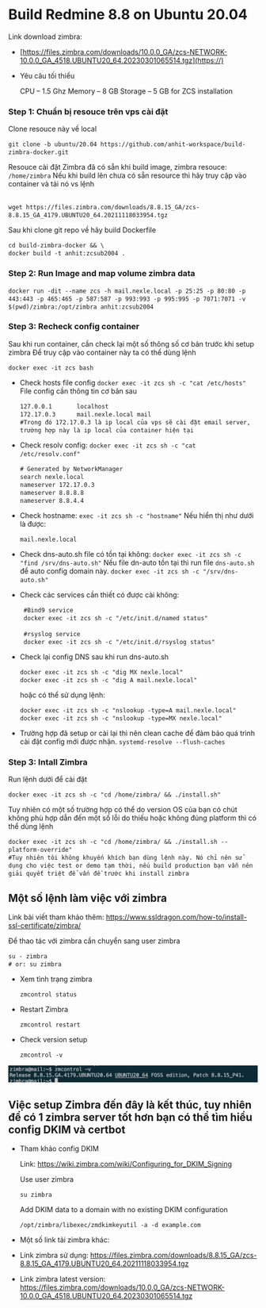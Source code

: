# Build Redmine 8.8 on Ubuntu 20.04

Link download zimbra:

- [https://files.zimbra.com/downloads/10.0.0_GA/zcs-NETWORK-10.0.0_GA_4518.UBUNTU20_64.20230301065514.tgz](https://)

- Yêu câu tối thiểu

    CPU – 1.5 Ghz
    Memory – 8 GB
    Storage – 5 GB for ZCS installation
### Step 1: Chuẩn bị resouce trên vps cài đặt

Clone resouce này về local

```
git clone -b ubuntu/20.04 https://github.com/anhit-workspace/build-zimbra-docker.git
```

Resouce cài đặt Zimbra đã có sẵn khi build image, zimbra resouce: `/home/zimbra`
Nếu khi build lên chưa có sẵn resource thì hãy truy cập vào container và tải nó vs lệnh

```

wget https://files.zimbra.com/downloads/8.8.15_GA/zcs-8.8.15_GA_4179.UBUNTU20_64.20211118033954.tgz
```

Sau khi clone git repo về hãy build Dockerfile

```
cd build-zimbra-docker && \
docker build -t anhit:zcsub2004 .
```

### Step 2: Run Image and map volume zimbra data

```
docker run -dit --name zcs -h mail.nexle.local -p 25:25 -p 80:80 -p 443:443 -p 465:465 -p 587:587 -p 993:993 -p 995:995 -p 7071:7071 -v $(pwd)/zimbra:/opt/zimbra anhit:zcsub2004
```

### Step 3: Recheck config container

Sau khi run container, cần check lại một số thông số cơ bản trước khi setup zimbra
Để truy cập vào container này ta có thể dùng lệnh

```
docker exec -it zcs bash
```

* Check hosts file config
  `docker exec -it zcs sh -c "cat /etc/hosts"`
  File config cần thông tin cơ bản sau

  ```
  127.0.0.1       localhost
  172.17.0.3      mail.nexle.local mail
  #Trong đó 172.17.0.3 là ip local của vps sẽ cài đặt email server, trường hợp này là ip local của container hiện tại
  ```
* Check resolv config:
  `docker exec -it zcs sh -c "cat /etc/resolv.conf"`

  ```
  # Generated by NetworkManager
  search nexle.local
  nameserver 172.17.0.3 
  nameserver 8.8.8.8
  nameserver 8.8.4.4
  ```
* Check hostname:
  `exec -it zcs sh -c "hostname"`
  Nếu hiển thị như dưới là được:

  ```
  mail.nexle.local
  ```
* Check dns-auto.sh file có tồn tại không:
  `docker exec -it zcs sh -c "find /srv/dns-auto.sh"`
  Nếu file dn-auto tồn tại thì run file `dns-auto.sh` để auto config domain này.
  `docker exec -it zcs sh -c "/srv/dns-auto.sh"`
* Check các services cần thiết có được cài không:

  ```
   #Bind9 service
   docker exec -it zcs sh -c "/etc/init.d/named status"

   #rsyslog service
   docker exec -it zcs sh -c "/etc/init.d/rsyslog status"
  ```
* Check lại config DNS sau khi run dns-auto.sh

  ```
  docker exec -it zcs sh -c "dig MX nexle.local"
  docker exec -it zcs sh -c "dig A mail.nexle.local"
  ```
  hoặc có thể sử dụng lệnh:
  ```
  docker exec -it zcs sh -c "nslookup -type=A mail.nexle.local"
  docker exec -it zcs sh -c "nslookup -type=MX nexle.local"
  ```
* Trường hợp đã setup or cài lại thì nên clean cache để đảm bảo quá trình cài đặt config mới được nhận.
  `systemd-resolve --flush-caches`

### Step 3: Intall Zimbra

Run lệnh dưới để cài đặt

```
docker exec -it zcs sh -c "cd /home/zimbra/ && ./install.sh"
```

Tuy nhiên có một số trường hợp có thể do version OS của bạn có chút không phù hợp dẫn đến một số lỗi do thiếu hoặc không đúng platform thì có thể dùng lệnh

```
docker exec -it zcs sh -c "cd /home/zimbra/ && ./install.sh --platform-override"
#Tuy nhiên tôi không khuyến khích bạn dùng lệnh này. Nó chỉ nên sử dụng cho việc test or demo tạm thời, nếu build production bạn vẫn nên giải quyết triệt để vấn đề trước khi install zimbra
```

## Một số lệnh làm việc với zimbra

Link bài viết tham khảo thêm: https://www.ssldragon.com/how-to/install-ssl-certificate/zimbra/

Để thao tác với zimbra cần chuyển sang user zimbra

```
su - zimbra
# or: su zimbra
```

- Xem tình trạng zimbra
  ```
  zmcontrol status
  ```

- Restart Zimbra

  ```
  zmcontrol restart
  ```

- Check version setup

  ```
  zmcontrol -v
  ```

![](./img/zmcontrol-v.png)

## Việc setup Zimbra đến đây là kết thúc, tuy nhiên để có 1 zimbra server tốt hơn bạn có thể tìm hiểu config DKIM và certbot
- Tham khảo config DKIM

  Link: https://wiki.zimbra.com/wiki/Configuring_for_DKIM_Signing

  Use user zimbra

  ```
  su zimbra
  ```

  Add DKIM data to a domain with no existing DKIM configuration

  ```
  /opt/zimbra/libexec/zmdkimkeyutil -a -d example.com
  ```

- Một số link tải zimbra khác:

- Link zimbra sử dụng: https://files.zimbra.com/downloads/8.8.15_GA/zcs-8.8.15_GA_4179.UBUNTU20_64.20211118033954.tgz
- Link zimbra latest version: https://files.zimbra.com/downloads/10.0.0_GA/zcs-NETWORK-10.0.0_GA_4518.UBUNTU20_64.20230301065514.tgz
